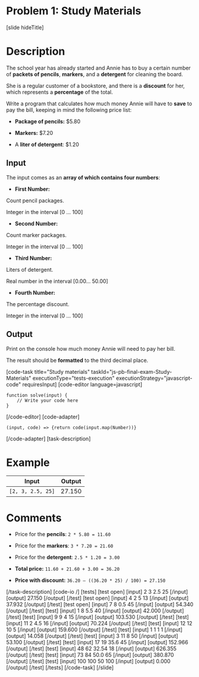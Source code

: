 # Problem 1: Study Materials

[slide hideTitle]

# Description
The school year has already started and Annie has to buy a certain number of **packets of pencils**, **markers**, and a **detergent** for cleaning the board. 

She is a regular customer of a bookstore, and there is a **discount** for her, which represents a **percentage** of the total.

Write a program that calculates how much money Annie will have to **save** to pay the bill, keeping in mind the following price list:

- **Package of pencils:** $5.80

- **Markers:** $7.20

- A **liter of detergent**: $1.20 

## Input

The input comes as an **array of which contains four numbers**:

- **First Number:** 

Count pencil packages. 

Integer in the interval \[0 ... 100\]

- **Second Number:**

Count marker packages. 

Integer in the interval \[0 ... 100\]

- **Third Number:**

Liters of detergent. 

Real number in the interval \[0.00… 50.00\]

- **Fourth Number:**

The percentage discount. 

Integer in the interval \[0 ... 100\]

## Output

Print on the console how much money Annie will need to pay her bill. 

The result should be **formatted** to the third decimal place.

[code-task title="Study materials" taskId="js-pb-final-exam-Study-Materials" executionType="tests-execution" executionStrategy="javascript-code" requiresInput]
[code-editor language=javascript]
```
function solve(input) {
	// Write your code here
}
```
[/code-editor]
[code-adapter]
```
(input, code) => {return code(input.map(Number))}
```
[/code-adapter]
[task-description]

# Example

| **Input** | **Output** |
| --- | --- |
|`[2, 3, 2.5, 25]` | 27.150 |

# Comments

- Price for the **pencils**: `2 * 5.80 = 11.60`

- Price for the **markers**: `3 * 7.20 = 21.60`

- Price for the **detergent**: `2.5 * 1.20 = 3.00`

- **Total price:** `11.60 + 21.60 + 3.00 = 36.20`

- **Price with discount:** `36.20 – ((36.20 * 25) / 100) = 27.150`
 
[/task-description]
[code-io /]
[tests]
[test open]
[input]
2
3
2.5
25
[/input]
[output]
27.150
[/output]
[/test]
[test open]
[input]
4
2
5
13
[/input]
[output]
37.932
[/output]
[/test]
[test open]
[input]
7
8
0.5
45
[/input]
[output]
54.340
[/output]
[/test]
[test]
[input]
1
8
5.5
40
[/input]
[output]
42.000
[/output]
[/test]
[test]
[input]
9
9
4
15
[/input]
[output]
103.530
[/output]
[/test]
[test]
[input]
11
2
4.5
16
[/input]
[output]
70.224
[/output]
[/test]
[test]
[input]
12
12
10
5
[/input]
[output]
159.600
[/output]
[/test]
[test]
[input]
1
1
1
1
[/input]
[output]
14.058
[/output]
[/test]
[test]
[input]
3
11
8
50
[/input]
[output]
53.100
[/output]
[/test]
[test]
[input]
17
19
35.6
45
[/input]
[output]
152.966
[/output]
[/test]
[test]
[input]
48
62
32.54
18
[/input]
[output]
626.355
[/output]
[/test]
[test]
[input]
73
84
50.0
65
[/input]
[output]
380.870
[/output]
[/test]
[test]
[input]
100
100
50
100
[/input]
[output]
0.000
[/output]
[/test]
[/tests]
[/code-task]
[/slide]